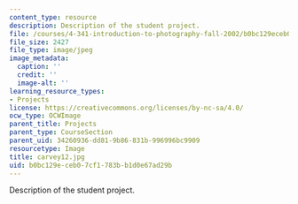 ```yaml
---
content_type: resource
description: Description of the student project.
file: /courses/4-341-introduction-to-photography-fall-2002/b0bc129eceb07cf1783bb1d0e67ad29b_carvey12.jpg
file_size: 2427
file_type: image/jpeg
image_metadata:
  caption: ''
  credit: ''
  image-alt: ''
learning_resource_types:
- Projects
license: https://creativecommons.org/licenses/by-nc-sa/4.0/
ocw_type: OCWImage
parent_title: Projects
parent_type: CourseSection
parent_uid: 34260936-dd81-9b86-831b-996996bc9909
resourcetype: Image
title: carvey12.jpg
uid: b0bc129e-ceb0-7cf1-783b-b1d0e67ad29b
---
```

Description of the student project.